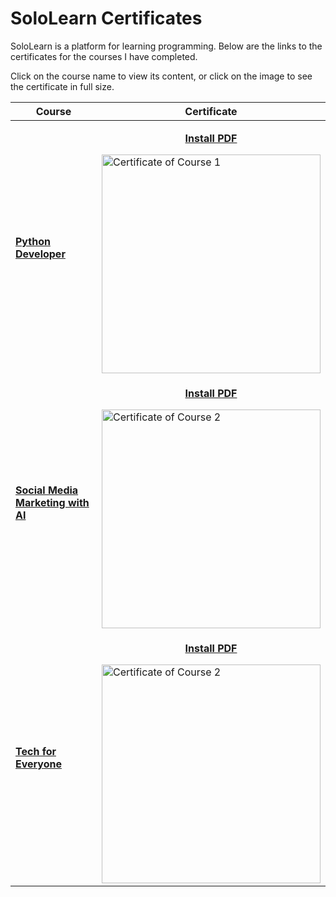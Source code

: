 # SoloLearn Certificates
SoloLearn is a platform for learning programming. Below are the links to the certificates for the courses I have completed.

Click on the course name to view its content, or click on the image to see the certificate in full size.

| Course | Certificate |
| --- | --- |
| **[Python Developer](link-to-course-1)** | <p align="center">[**Install PDF**](https://api2.sololearn.com/v2/certificates/CC-OU5ZJ1QK/image/pdf?t=638705634886479980?mode=download)</p> <img src="https://api2.sololearn.com/v2/certificates/CC-OU5ZJ1QK/image/png?t=638705634886479980?mode=download" alt="Certificate of Course 1" width="350" /> |
| **[Social Media Marketing with AI](https://www.sololearn.com/en/learn/courses/sm-ai?location=2)** | <p align="center">[**Install PDF**](https://api2.sololearn.com/v2/certificates/CC-WYWML1DH/image/pdf?t=638705646464085320?mode=download)</p> <img src="https://api2.sololearn.com/v2/certificates/CC-WYWML1DH/image/png?t=638705646464085320?mode=download" alt="Certificate of Course 2" width="350" /> |
| **[Tech for Everyone](https://www.sololearn.com/ru/learn/courses/tech-for-everyone?location=2)** | <p align="center">[**Install PDF**](https://api2.sololearn.com/v2/certificates/CC-QK9UY38E/image/pdf?t=638714274859074500?mode=download)</p> <img src="https://api2.sololearn.com/v2/certificates/CC-QK9UY38E/image/jpg?t=638714274859074500" alt="Certificate of Course 2" width="350" /> |


